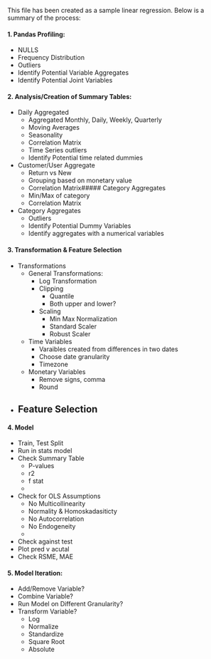 This file has been created as a sample linear regression. Below is a summary of the process:

#### 1. Pandas Profiling:
- NULLS
- Frequency Distribution
- Outliers
- Identify Potential Variable Aggregates
- Identify Potential Joint Variables

#### 2. Analysis/Creation of Summary Tables:

- Daily Aggregated
    - Aggregated Monthly, Daily, Weekly, Quarterly
    - Moving Averages
    - Seasonality
    - Correlation Matrix
    - Time Series outliers
    - Identify Potential time related dummies
- Customer/User Aggregate
    - Return vs New
    - Grouping based on monetary value
    - Correlation Matrix##### Category Aggregates
    - Min/Max of category
    - Correlation Matrix
- Category Aggregates
    - Outliers
    - Identify Potential Dummy Variables
    - Identify aggregates with a numerical variables
 
#### 3. Transformation & Feature Selection

- Transformations
    - General Transformations:
        - Log Transformation
        - Clipping
            - Quantile
            - Both upper and lower?
        - Scaling
            - Min Max Normalization
            - Standard Scaler
            - Robust Scaler
    - Time Variables
        - Varaibles created from differences in two dates
        - Choose date granularity
        - Timezone
    - Monetary Variables
        - Remove signs, comma
        - Round
- Feature Selection
    - 

#### 4. Model
- Train, Test Split
- Run in stats model
- Check Summary Table
    - P-values
    - r2
    - f stat
    - 
- Check for OLS Assumptions
    - No Multicollinearity
    - Normality & Homoskadasiticty
    - No Autocorrelation
    - No Endogeneity
    - 
- Check against test
- Plot pred v acutal
- Check RSME, MAE

#### 5. Model Iteration:
   - Add/Remove Variable?
   - Combine Variable?
   - Run Model on Different Granularity?
   - Transform Variable?
     - Log
     - Normalize
     - Standardize
     - Square Root
     - Absolute